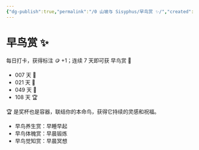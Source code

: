 ```yaml
---
{"dg-publish":true,"permalink":"/0 山坡与 Sisyphus/早鸟赏 ✨/","created":"2023-05-23T22:53:14.892+08:00","updated":"2023-05-24T18:15:12.117+08:00"}
---
```


# 早鸟赏 ✨

每日打卡，获得标注 🪙 +1；连续 7 天即可获 早鸟赏 🥉

- 007 天 🥉
- 021 天 🥈
- 049 天 🥇
- 108 天 🏆

🏆 是奖杯也是容器，联结你的本命鸟，获得它持续的灵感和祝福。

- 早鸟养生赏：早睡早起
- 早鸟体魄赏：早晨锻炼
- 早鸟觉知赏：早晨冥想